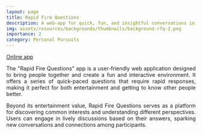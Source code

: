 ```yaml
---
layout: page
title: Rapid Fire Questions
description: A web-app for quick, fun, and insightful conversations in a flash!
img: assets/resources/backgrounds/thumbnails/background-rfq-2.png
importance: 2
category: Personal Pursuits
---
```


<a href="https://bahp.github.io/js-spare-code/examples/apps/rapid-fire-questions/main.html"
   class="" target="_blank">
   Online app
   <i class="fa fa-sm fa-link" aria-hidden="true"></i>
</a>

<p align="justify">
    The "Rapid Fire Questions" app is a user-friendly web application designed to bring 
    people together and create a fun and interactive environment. It offers a series of 
    quick-paced questions that require rapid responses, making it perfect for both 
    entertainment and getting to know other people better.
</p>

<p align="justify">
    Beyond its entertainment value, Rapid Fire Questions serves as a platform for 
    discovering common interests and understanding different perspectives. Users 
    can engage in lively discussions based on their answers, sparking new conversations 
    and connections among participants.
</p>


